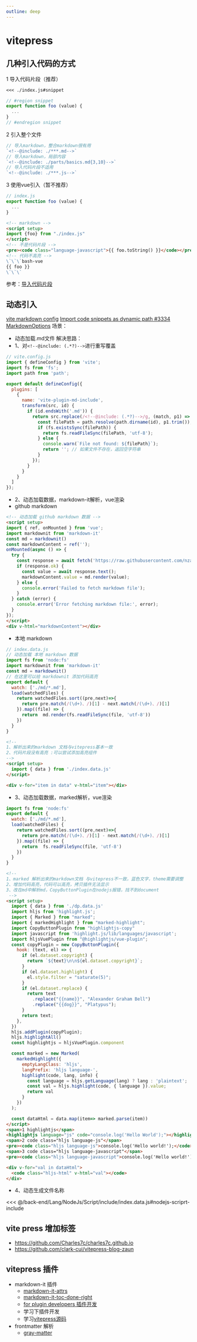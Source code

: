 ```yaml
---
outline: deep
---
```

# vitepress
## 几种引入代码的方式
1 导入代码片段（推荐）
```markdown
<<< ./index.js#snippet
```
```js
// #region snippet
export function foo (value) {
  ...
}
// #endregion snippet
```
2 引入整个文件
```js
// 导入markdown，整合markdown很有用
`<!--@include: ./***.md-->`
// 导入markdown，局部内容
`<!--@include: ./parts/basics.md{3,10}-->`
// 导入代码片段不适用
`<!--@include: ./***.js-->`
```
3 使用vue引入（暂不推荐）
```js
// index.js
export function foo (value) {
  ...
}
```
```markdown
<!-- markdown -->
<script setup>
import {foo} from "./index.js"
</script>
<!-- 不是代码片段 -->
<pre><code class="language-javascript">{{ foo.toString() }}</code></pre>
<!-- 代码不高亮 -->
\`\`\`bash-vue
{{ foo }}
\`\`\`
```
参考：[导入代码片段](https://vitepress.dev/zh/guide/markdown#import-code-snippets)


## 动态引入
[vite markdown config](https://vitepress.dev/zh/reference/site-config#markdown)
[Import code snippets as dynamic path  #3334](https://github.com/vuejs/vitepress/issues/3334)
[MarkdownOptions](https://github.com/vuejs/vitepress/blob/main/src/node/markdown/markdown.ts)
场景：
- 动态加载.md文件
解决思路：
- 1、对`<!--@include: (.*?)-->`进行重写覆盖
```js
// vite.config.js
import { defineConfig } from 'vite';
import fs from 'fs';
import path from 'path';

export default defineConfig({
  plugins: [
    {
      name: 'vite-plugin-md-include',
      transform(src, id) {
        if (id.endsWith('.md')) {
          return src.replace(/<!--@include: (.*?)-->/g, (match, p1) => {
            const filePath = path.resolve(path.dirname(id), p1.trim());
            if (fs.existsSync(filePath)) {
              return fs.readFileSync(filePath, 'utf-8');
            } else {
              console.warn(`File not found: ${filePath}`);
              return ''; // 如果文件不存在，返回空字符串
            }
          });
        }
      }
    }
  ]
});
```
- 2、动态加载数据，markdown-it解析，vue渲染
- github markdown
```markdown
<!-- 动态加载 github markdown 数据 -->
<script setup>
import { ref, onMounted } from 'vue';
import markdownit from 'markdown-it'
const md = markdownit()
const markdownContent = ref('');
onMounted(async () => {
  try {
    const response = await fetch('https://raw.githubusercontent.com/nzakas/understandinges6/master/manuscript/00-Introduction.md');
    if (response.ok) {
      const value = await response.text();
      markdownContent.value = md.render(value);
    } else {
      console.error('Failed to fetch markdown file');
    }
  } catch (error) {
    console.error('Error fetching markdown file:', error);
  }
});
</script>
<div v-html="markdownContent"></div>
```
- 本地 markdown
```js
// index.data.js
// 动态加载 本地 markdown 数据
import fs from 'node:fs'
import markdownit from 'markdown-it'
const md = markdownit()
// 在这里可以给 markdownit 添加代码高亮
export default {
  watch: ['./md/*.md'],
  load(watchedFiles) {
    return watchedFiles.sort((pre,next)=>{
      return pre.match(/(\d+)、/)[1] - next.match(/(\d+)、/)[1]
    }).map((file) => {
      return  md.render(fs.readFileSync(file, 'utf-8'))
    })
  }
}
```
```markdown
<!--
1、解析出来的markdown 文档与vitepress基本一致
2、代码片段没有高亮 :可以尝试添加高亮组件
-->
<script setup>
  import { data } from './index.data.js'
</script>

<div v-for="item in data" v-html="item"></div>
```
- 3、动态加载数据，marked解析，vue渲染

```js
import fs from 'node:fs'
export default {
  watch: ['./md/*.md'],
  load(watchedFiles) {
    return watchedFiles.sort((pre,next)=>{
      return pre.match(/(\d+)、/)[1] - next.match(/(\d+)、/)[1]
    }).map((file) => {
      return  fs.readFileSync(file, 'utf-8')
    })
  }
}
```
```markdown
<!-- 
1、marked 解析出来的markdown文档 与vitepress不一致，蓝色文字，theme需要调整
2、增加代码高亮，代码可以高亮，拷贝插件无法显示
3、改在md中解析md，CopyButtonPlugin在nodejs报错，找不到document
 -->
<script setup>
  import { data } from './dp.data.js'
  import hljs from 'highlight.js';
  import { Marked } from "marked";
  import { markedHighlight } from "marked-highlight";
  import CopyButtonPlugin from "highlightjs-copy"
  import javascript from 'highlight.js/lib/languages/javascript';
  import hljsVuePlugin from "@highlightjs/vue-plugin";
  const copyPlugin = new CopyButtonPlugin({
    hook: (text, el) => {
      if (el.dataset.copyright) {
        return `${text}\n\n${el.dataset.copyright}`;
      }
      if (el.dataset.highlight) {
        el.style.filter = "saturate(5)";
      }
      if (el.dataset.replace) {
        return text
          .replace("{{name}}", "Alexander Graham Bell")
          .replace("{{dog}}", "Platypus");
      }
      return text;
    },
  })
  hljs.addPlugin(copyPlugin);
  hljs.highlightAll()
  const highlightjs = hljsVuePlugin.component

  const marked = new Marked(
    markedHighlight({
      emptyLangClass: 'hljs',
      langPrefix: 'hljs language-',
      highlight(code, lang, info) {
        const language = hljs.getLanguage(lang) ? lang : 'plaintext';
        const val = hljs.highlight(code, { language }).value;
        return val
      }
    })
  );

  const dataHtml = data.map(item=> marked.parse(item))
</script>
<span>1 highlightjs</span>
<highlightjs language="js" code="console.log('Hello World');"></highlightjs>
<span>2 code class="hljs language-js"</span>
<pre><code class="hljs language-js">console.log('Hello world!');</code></pre>
<span>3 code class="hljs language-javascript"</span>
<pre><code class="hljs language-javascript">console.log('Hello world!');</code></pre>

<div v-for="val in dataHtml">
  <code class="hljs-html" v-html="val"></code>
</div>
```

- 4、动态生成文件名称

<<< @/back-end/Lang/NodeJs/Script/include/index.data.js#nodejs-scriprt-include

## vite press 增加标签
- https://github.com/Charles7c/charles7c.github.io
- https://github.com/clark-cui/vitepress-blog-zaun

## vitepress 插件

- markdown-it 插件
  - [markdown-it-attrs](https://www.npmjs.com/package/markdown-it-attrs)
  - [markdown-it-toc-done-right](https://www.npmjs.com/package/markdown-it-toc-done-right)
  - [for plugin developers 插件开发](https://github.com/markdown-it/markdown-it/tree/master/docs)
  - 学习下插件开发
  - 学习[vitepress源码](https://psychic-xylophone-gxwgp9ppv7pfvq59.github.dev/)
- frontmatter 解析
  - [gray-matter](https://github.com/jonschlinkert/gray-matter)
